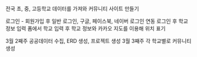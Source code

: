 전국 초, 중, 고등학교 데이터를 가져와 커뮤니티 사이트 만들기

로그인 - 회원가입 후 일반 로그인, 구글, 페이스북, 네이버 로그인 연동
로그인 후 학교 정보 입력 폼에서 학교 입력 후 학교 정보와 카카오 지도를 이용해 위치 표기

3월 2째주 공공데이터 수집, ERD 생성, 프로젝트 생성
3월 3째주 각 학교별로 커뮤니티 생성